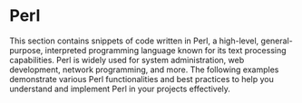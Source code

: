 # Perl

This section contains snippets of code written in Perl, a high-level, general-purpose, interpreted programming language known for its text processing capabilities. Perl is widely used for system administration, web development, network programming, and more. The following examples demonstrate various Perl functionalities and best practices to help you understand and implement Perl in your projects effectively.